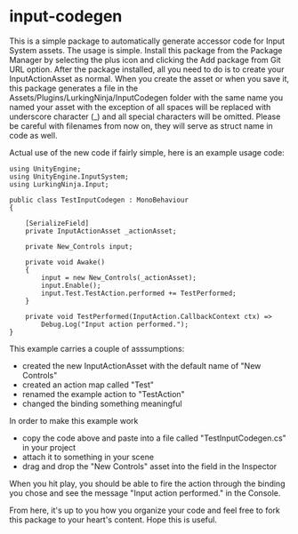 # input-codegen

This is a simple package to automatically generate accessor code for Input System assets.
The usage is simple. Install this package from the Package Manager by selecting the plus icon and clicking the Add package from Git URL option.
After the package installed, all you need to do is to create your InputActionAsset as normal.
When you create the asset or when you save it, this package generates a file in the Assets/Plugins/LurkingNinja/InputCodegen folder with the same name you named your asset with the exception of all spaces will be replaced with underscore character (_) and all special characters will be omitted. Please be careful with filenames from now on, they will serve as struct name in code as well.

Actual use of the new code if fairly simple, here is an example usage code:

```CSharp
using UnityEngine;
using UnityEngine.InputSystem;
using LurkingNinja.Input;

public class TestInputCodegen : MonoBehaviour
{

    [SerializeField]
    private InputActionAsset _actionAsset;
    
    private New_Controls input;
    
    private void Awake()
    {
        input = new New_Controls(_actionAsset);
        input.Enable();
        input.Test.TestAction.performed += TestPerformed;
    }

    private void TestPerformed(InputAction.CallbackContext ctx) =>
        Debug.Log("Input action performed.");
}
```

This example carries a couple of asssumptions:
- created the new InputActionAsset with the default name of "New Controls"
- created an action map called "Test"
- renamed the example action to "TestAction"
- changed the binding something meaningful

In order to make this example work
- copy the code above and paste into a file called "TestInputCodegen.cs" in your project
- attach it to something in your scene
- drag and drop the "New Controls" asset into the field in the Inspector

When you hit play, you should be able to fire the action through the binding you chose and see the message "Input action performed." in the Console. 

From here, it's up to you how you organize your code and feel free to fork this package to your heart's content.
Hope this is useful.
